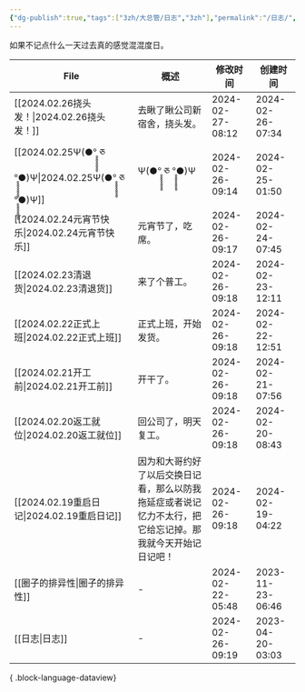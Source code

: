 ```yaml
---
{"dg-publish":true,"tags":["3zh/大总管/日志","3zh"],"permalink":"/日志/","dgPassFrontmatter":true,"noteIcon":""}
---
```



如果不记点什么一天过去真的感觉混混度日。


| File                                                                                | 概述                                                    | 修改时间             | 创建时间             |
| ----------------------------------------------------------------------------------- | ----------------------------------------------------- | ---------------- | ---------------- |
| [[2024.02.26挠头发！\|2024.02.26挠头发！]]                                               | 去瞅了瞅公司新宿舍，挠头发。                                        | 2024-02-27-08:12 | 2024-02-26-07:34 |
| [[2024.02.25Ψ(●°̥̥̥̥̥̥̥̥ ཅ °̥̥̥̥̥̥̥̥●)Ψ\|2024.02.25Ψ(●°̥̥̥̥̥̥̥̥ ཅ °̥̥̥̥̥̥̥̥●)Ψ]] | Ψ(●°̥̥̥̥̥̥̥̥ ཅ °̥̥̥̥̥̥̥̥●)Ψ                           | 2024-02-26-09:14 | 2024-02-25-01:50 |
| [[2024.02.24元宵节快乐\|2024.02.24元宵节快乐]]                                             | 元宵节了，吃席。                                              | 2024-02-26-09:17 | 2024-02-24-07:45 |
| [[2024.02.23清退货\|2024.02.23清退货]]                                                 | 来了个普工。                                                | 2024-02-26-09:18 | 2024-02-23-12:11 |
| [[2024.02.22正式上班\|2024.02.22正式上班]]                                               | 正式上班，开始发货。                                            | 2024-02-26-09:18 | 2024-02-22-12:51 |
| [[2024.02.21开工前\|2024.02.21开工前]]                                                 | 开干了。                                                  | 2024-02-26-09:18 | 2024-02-21-07:56 |
| [[2024.02.20返工就位\|2024.02.20返工就位]]                                               | 回公司了，明天复工。                                            | 2024-02-26-09:18 | 2024-02-20-08:43 |
| [[2024.02.19重启日记\|2024.02.19重启日记]]                                               | 因为和大哥约好了以后交换日记看，那么以防我拖延症或者说记忆力不太行，把它给忘记掉。那我就今天开始记日记吧！ | 2024-02-26-09:18 | 2024-02-19-04:22 |
| [[圈子的排异性\|圈子的排异性]]                                                               | \-                                                    | 2024-02-22-05:48 | 2023-11-23-06:46 |
| [[日志\|日志]]                                                                       | \-                                                    | 2024-02-26-09:19 | 2023-04-20-03:03 |

{ .block-language-dataview}
